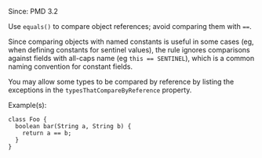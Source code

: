 Since: PMD 3.2

Use `equals()` to compare object references; avoid comparing them with `==`.

Since comparing objects with named constants is useful in some cases (eg, when
defining constants for sentinel values), the rule ignores comparisons against
fields with all-caps name (eg `this == SENTINEL`), which is a common naming
convention for constant fields.

You may allow some types to be compared by reference by listing the exceptions
in the `typesThatCompareByReference` property.

Example(s):
```
class Foo {
  boolean bar(String a, String b) {
    return a == b;
  }
}
```

